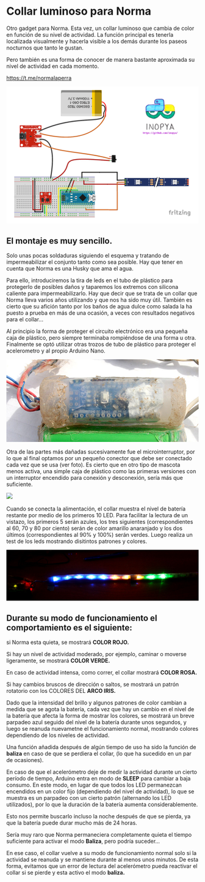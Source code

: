 # Collar luminoso para Norma

Otro gadget para Norma.
Esta vez, un collar luminoso que cambia de color en función de su nivel de actividad. La función principal es tenerla localizada visualmente y hacerla visible a los demás durante los paseos nocturnos que tanto le gustan. 

Pero también es una forma de conocer de manera bastante aproximada su nivel de actividad en cada momento.

https://t.me/normalaperra


![](./imagenes/esquema_peque.png) 

## El montaje es muy sencillo. 
Solo unas pocas soldaduras siguiendo el esquema y tratando de impermeabilizar el conjunto tanto como sea posible. Hay que tener en cuenta que Norma es una Husky que ama el agua. 

Para ello, introduciremos la tira de leds en el tubo de plástico para protegerlo de posibles daños y taparemos los extremos con silicona caliente para impermeabilizarlo. Hay que decir que se trata de un collar que Norma lleva varios años utilizando y que nos ha sido muy útil. También es cierto que su afición tanto por los baños de agua dulce como salada la ha puesto a prueba en más de una ocasión, a veces con resultados negativos para el collar... 

Al principio la forma de proteger el circuito electrónico era una pequeña caja de plástico, pero siempre terminaba rompiéndose de una forma u otra. 
Finalmente se optó utilizar otras trozos de tubo de plástico para proteger el acelerometro y al propio Arduino Nano.

![](./imagenes/01_detalle_nano.jpg) 

Otra de las partes más dañadas sucesivamente fue el microinterruptor, por lo que al final optamos por un pequeño conector que debe ser conectado cada vez que se usa (ver foto). Es cierto que en otro tipo de mascota menos activa, una simple caja de plástico como las primeras versiones con un interruptor encendido para conexión y desconexión, sería más que suficiente.

![](./imagenes/01_detalle_conector.jpg) 


Cuando se conecta la alimentación, el collar muestra el nivel de batería restante por medio de los primeros 10 LED. 
Para facilitar la lectura de un vistazo, los primeros 5 serán azules, los tres siguientes (correspondientes al 60, 70 y 80 por ciento) serán de color amarillo anaranjado y los dos últimos (correspondientes al 90% y 100%) serán verdes.
Luego realiza un test de los leds mostrando disitintos patrones y colores. 

![](./imagenes/level100.jpg) 


## Durante su modo de funcionamiento el comportamiento es el siguiente: 

si Norma esta quieta, se mostrará **COLOR ROJO.**

Si hay un nivel de actividad moderado, por ejemplo, caminar o moverse ligeramente, se mostrará **COLOR VERDE.**

En caso de actividad intensa, como correr, el collar mostrará **COLOR ROSA.**

Si hay cambios bruscos de dirección o saltos, se mostrará un patrón rotatorio con los COLORES DEL **ARCO IRIS.**


Dado que la intensidad del brillo y algunos patrones de color cambian a medida que se agota la batería, cada vez que hay un cambio en el nivel de la batería que afecta la forma de mostrar los colores, se mostrará un breve parpadeo azul seguido del nivel de la batería durante unos segundos, y luego se reanuda nuevametne el funcionamiento normal, mostrando colores dependiendo de los niveles de actividad.


Una función añadida después de algún tiempo de uso ha sido la función de **baliza** en caso de que se perdiera el collar, (lo que ha sucedido en un par de ocasiones). 

En caso de que el acelerómetro deje de medir la actividad durante un cierto período de tiempo, Arduino entra en modo de **SLEEP** para cambiar a baja consumo. En este modo, en lugar de que todos los LED permanezcan encendidos en un color fijo (dependiendo del nivel de actividad), lo que se muestra es un parpadeo con un cierto patrón (alternando los LED utilizados), por lo que la duración de la batería aumenta considerablemente. 

Esto nos permite buscarlo incluso la noche después de que se pierda, ya que la batería puede durar mucho más de 24 horas. 

Sería muy raro que Norma permaneciera completamente quieta el tiempo suficiente para activar el modo **Baliza**, pero podría suceder... 

En ese caso, el collar vuelve a su modo de funcionamiento normal solo si la actividad se reanuda y se mantiene durante al menos unos minutos. De esta forma, evitamos que un error de lectura del acelerómetro pueda reactivar el collar si se pierde y esta activo el modo **baliza.**

